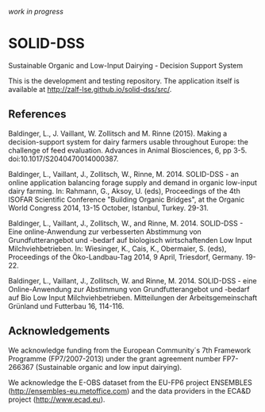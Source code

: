 _work in progress_

SOLID-DSS
=========

Sustainable Organic and Low-Input Dairying - Decision Support System

This is the development and testing repository. The application itself is available at http://zalf-lse.github.io/solid-dss/src/.

## References

Baldinger, L.,  J. Vaillant, W. Zollitsch and M. Rinne (2015). Making a decision-support system for dairy farmers usable throughout Europe: the challenge of feed evaluation. Advances in Animal Biosciences, 6, pp 3-5. doi:10.1017/S2040470014000387. 

Baldinger, L., Vaillant, J., Zollitsch, W., Rinne, M. 2014. 
SOLID-DSS - an online application balancing forage supply and demand in organic low-input dairy farming.
In: Rahmann, G., Aksoy, U. (eds), Proceedings of the 4th ISOFAR Scientific Conference "Building Organic Bridges", at
the Organic World Congress 2014, 13-15 October, Istanbul, Turkey. 29-31.

Baldinger, L., Vaillant, J., Zollitsch, W., and Rinne, M. 2014.
SOLID-DSS - Eine online-Anwendung zur verbesserten Abstimmung von Grundfutterangebot und -bedarf auf biologisch wirtschaftenden Low Input Milchviehbetrieben.
In: Wiesinger, K., Cais, K., Obermaier, S. (eds), Proceedings of the Öko-Landbau-Tag 2014, 9 April, Triesdorf, Germany. 19-22.
 
Baldinger, L., Vaillant, J., Zollitsch, W. and Rinne, M. 2014.
SOLID-DSS - eine Online-Anwendung zur Abstimmung von Grundfutterangebot und -bedarf auf Bio Low Input Milchviehbetrieben.
Mitteilungen der Arbeitsgemeinschaft Grünland und Futterbau 16, 114-116.

## Acknowledgements

We acknowledge funding from the European Community´s 7th Framework Programme (FP7/2007-2013) under the grant 
agreement number FP7-266367 (Sustainable organic and low input dairying).

We acknowledge the E-OBS dataset from the EU-FP6 project ENSEMBLES (http://ensembles-eu.metoffice.com) and the data providers in the ECA&D project (http://www.ecad.eu).
